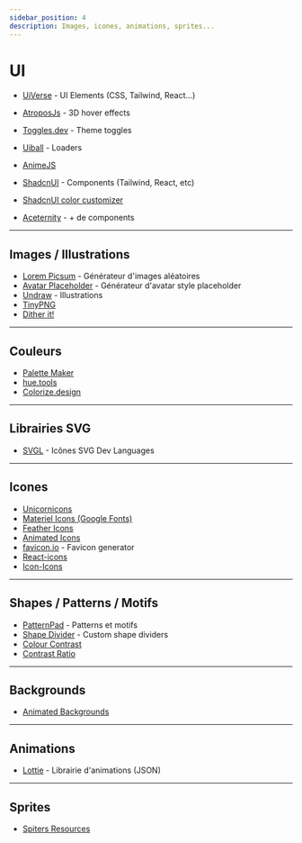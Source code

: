 ```yaml
---
sidebar_position: 4
description: Images, icones, animations, sprites...
---
```


# UI

- [UiVerse](https://uiverse.io/) - UI Elements (CSS, Tailwind, React…)
- [AtroposJs](https://atroposjs.com/) - 3D hover effects
- [Toggles.dev](https://toggles.dev/) - Theme toggles
- [Uiball](https://uiball.com/ldrs/) - Loaders
- [AnimeJS](https://animejs.com/)

- [ShadcnUI](https://ui.shadcn.com/docs) - Components (Tailwind, React, etc)
- [ShadcnUI color customizer](https://customizer.railly.dev/)
- [Aceternity](https://ui.aceternity.com/components/3d-card-effect) - + de components

---

## Images / Illustrations

- [Lorem Picsum](https://picsum.photos/) - Générateur d'images aléatoires
- [Avatar Placeholder](https://avatar-placeholder.iran.liara.run/) - Générateur d'avatar style placeholder
- [Undraw](https://undraw.co/illustrations) - Illustrations
- [TinyPNG](https://tinypng.com/)
- [Dither it!](https://ditherit.com/)

---

## Couleurs

- [Palette Maker](https://palettemaker.com/)
- [hue.tools](https://hue.tools/mix?mode=lch)
- [Colorize.design](https://colorize.design/)

---

## Librairies SVG

- [SVGL](https://svgl.app/) - Icônes SVG Dev Languages

---

## Icones

- [Unicornicons](https://unicornicons.com/)
- [Materiel Icons (Google Fonts)](https://fonts.google.com/icons)
- [Feather Icons](https://feathericons.com/)
- [Animated Icons](https://icons.pqoqubbw.dev/)
- [favicon.io](https://favicon.io/) - Favicon generator
- [React-icons](https://react-icons.github.io/react-icons/)
- [Icon-Icons](https://icon-icons.com/fr/)

---

## Shapes / Patterns / Motifs

- [PatternPad](https://patternpad.com/) - Patterns et motifs
- [Shape Divider](https://www.shapedivider.app/) - Custom shape dividers
- [Colour Contrast](https://colourcontrast.cc/)
- [Contrast Ratio](https://contrast-ratio.org/#white-on-hsla%28200%2C0%25%2C0%25%2C.7%29)

---

## Backgrounds

- [Animated Backgrounds](https://animatedbackgrounds.me/)

---

## Animations

- [Lottie](https://developers.lottiefiles.com/) - Librairie d'animations (JSON)

---

## Sprites

- [Spiters Resources](https://www.spriters-resource.com/)
